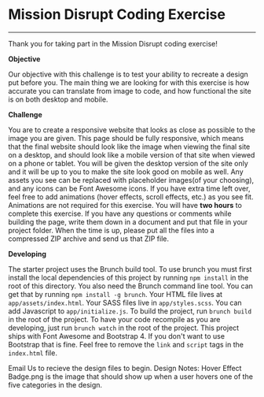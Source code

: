 # Mission Disrupt Coding Exercise

------

Thank you for taking part in the Mission Disrupt coding exercise!


**Objective**

Our objective with this challenge is to test your ability to recreate a design put before you. The main thing we are looking for with this exercise is how accurate you can translate from image to code, and how functional the site is on both desktop and mobile.


**Challenge**

You are to create a responsive website that looks as close as possible to the image you are given. This page should be fully responsive, which means that the final website should look like the image when viewing the final site on a desktop, and should look like a mobile version of that site when viewed on a phone or tablet. You will be given the desktop version of the site only and it will be up to you to make the site look good on mobile as well. Any assets you see can be replaced with placeholder images(of your choosing), and any icons can be Font Awesome icons. If you have extra time left over, feel free to add animations (hover effects, scroll effects, etc.) as you see fit. Animations are not required for this exercise. You will have **two hours** to complete this exercise. If you have any questions or comments while building the page, write them down in a document and put that file in your project folder. When the time is up, please put all the files into a compressed ZIP archive and send us that ZIP file.

**Developing**

The starter project uses the Brunch build tool. To use brunch you must first install the local dependencies of this project by running `npm install` in the root of this directory. You also need the Brunch command line tool. You can get that by running `npm install -g brunch`. Your HTML file lives at `app/assets/index.html`. Your SASS files live in `app/styles.scss`. You can add Javascript to `app/initialize.js`. To build the project, run `brunch build` in the root of the project. To have your code recompile as you are developing, just run `brunch watch` in the root of the project. This project ships with Font Awesome and Bootstrap 4. If you don't want to use Bootstrap that is fine. Feel free to remove the `link` and `script` tags in the `index.html` file.

Email Us to recieve the design files to begin.
Design Notes:
Hover Effect Badge.png is the image that should show up when a user hovers one of the five categories in the design.
